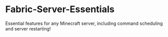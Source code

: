 # Fabric-Server-Essentials
Essential features for any Minecraft server, including command scheduling and server restarting!
